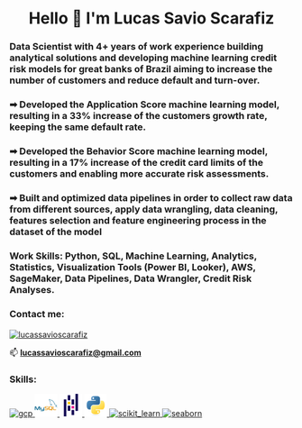 <h1 align="center">Hello 👋 I'm Lucas Savio Scarafiz</h1>
<h3 align="left">Data Scientist with 4+ years of work experience building analytical solutions and developing machine learning credit risk models for great banks of Brazil aiming to increase the number of customers and reduce default and turn-over.</h3>

  
<h3 align="left"> ➡ Developed the Application Score machine learning model, resulting in a 33% increase of the customers growth rate, keeping the same default rate. </h3>

<h3 align="left"> ➡ Developed the Behavior Score machine learning model, resulting in a 17% increase of the credit card limits of the customers and enabling more accurate risk assessments. </h3>

<h3 align="left"> ➡ Built and optimized data pipelines in order to collect raw data from different sources, apply data wrangling, data cleaning, features selection and feature engineering process in the dataset of the model </h3>

<h3 align="left">Work Skills:  Python, SQL, Machine Learning, Analytics, Statistics, Visualization Tools (Power BI, Looker), AWS, SageMaker, Data Pipelines, Data Wrangler, Credit Risk Analyses. </h3>




  <h3 align="left">Contact me:</h3>
<p align="left">
<a href="https://linkedin.com/in/lucassavioscarafiz" target="blank"><img align="center" src="https://raw.githubusercontent.com/rahuldkjain/github-profile-readme-generator/master/src/images/icons/Social/linked-in-alt.svg" alt="lucassavioscarafiz" height="30" width="40" /></a>
</p>

📫 **lucassavioscarafiz@gmail.com**

<h3 align="left">Skills:</h3>
<p align="left"> <a href="https://cloud.google.com" target="_blank" rel="noreferrer"> <img src="https://www.vectorlogo.zone/logos/google_cloud/google_cloud-icon.svg" alt="gcp" width="40" height="40"/> </a> <a href="https://www.mysql.com/" target="_blank" rel="noreferrer"> <img src="https://raw.githubusercontent.com/devicons/devicon/master/icons/mysql/mysql-original-wordmark.svg" alt="mysql" width="40" height="40"/> </a> <a href="https://pandas.pydata.org/" target="_blank" rel="noreferrer"> <img src="https://raw.githubusercontent.com/devicons/devicon/2ae2a900d2f041da66e950e4d48052658d850630/icons/pandas/pandas-original.svg" alt="pandas" width="40" height="40"/> </a> <a href="https://www.python.org" target="_blank" rel="noreferrer"> <img src="https://raw.githubusercontent.com/devicons/devicon/master/icons/python/python-original.svg" alt="python" width="40" height="40"/> </a> <a href="https://scikit-learn.org/" target="_blank" rel="noreferrer"> <img src="https://upload.wikimedia.org/wikipedia/commons/0/05/Scikit_learn_logo_small.svg" alt="scikit_learn" width="40" height="40"/> </a> <a href="https://seaborn.pydata.org/" target="_blank" rel="noreferrer"> <img src="https://seaborn.pydata.org/_images/logo-mark-lightbg.svg" alt="seaborn" width="40" height="40"/> </a> </p>


